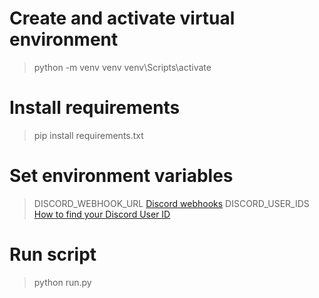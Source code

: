 # Create and activate virtual environment
> python -m venv venv
> venv\Scripts\activate

# Install requirements
> pip install requirements.txt

# Set environment variables
> DISCORD_WEBHOOK_URL
[Discord webhooks](https://support.discord.com/hc/en-us/articles/228383668-Intro-to-Webhooks)
> DISCORD_USER_IDS
[How to find your Discord User ID](https://support.discord.com/hc/en-us/articles/206346498-Where-can-I-find-my-User-Server-Message-ID#h_01HRSTXPS5H5D7JBY2QKKPVKNA)

# Run script
> python run.py
